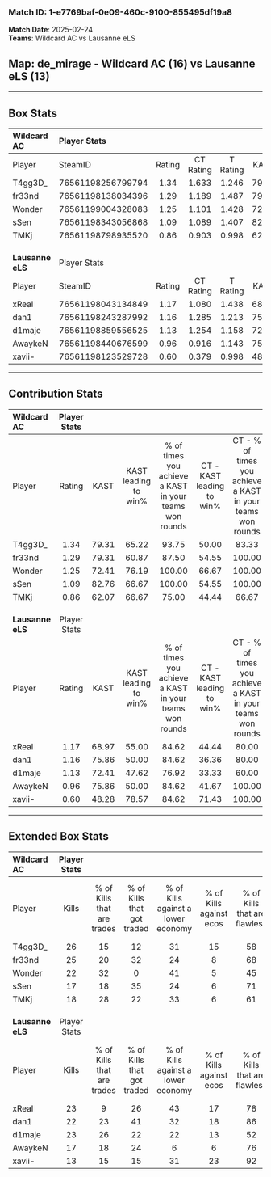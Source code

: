 ### Match ID: 1-e7769baf-0e09-460c-9100-855495df19a8  
**Match Date**: 2025-02-24  
**Teams**: Wildcard AC vs Lausanne eLS  

## **Map**: de_mirage - Wildcard AC (16) vs Lausanne eLS (13)  
---  

## Box Stats  

| **Wildcard AC**  | Player Stats      |        |           |          |       |      |       |         |        |      |     |
| :- | :- | :-: | :-: | :-: | :-: | :-: | :-: | :-: | :-: | :-: | :-: |
| Player           | SteamID           | Rating | CT Rating | T Rating | KAST  | ADR  | Kills | Assists | Deaths | K/D  | HS% |
| T4gg3D_          | 76561198256799794 |  1.34  |   1.633   |  1.246   | 79.31 | 88.7 |  26   |    7    |   21   | 1.24 | 46  |
| fr33nd           | 76561198138034396 |  1.29  |   1.189   |  1.487   | 79.31 | 84.8 |  25   |    5    |   21   | 1.19 | 36  |
| Wonder           | 76561199004328083 |  1.25  |   1.101   |  1.428   | 72.41 | 71.2 |  22   |    5    |   13   | 1.69 | 63  |
| sSen             | 76561198343056868 |  1.09  |   1.089   |  1.407   | 82.76 | 76.7 |  17   |   11    |   20   | 0.85 | 58  |
| TMKj             | 76561198798935520 |  0.86  |   0.903   |  0.998   | 62.07 | 65.2 |  18   |    6    |   23   | 0.78 | 77  |
|                  |                   |        |           |          |       |      |       |         |        |      |     |
|                  |                   |        |           |          |       |      |       |         |        |      |     |
|                  |                   |        |           |          |       |      |       |         |        |      |     |
| **Lausanne eLS** | Player Stats      |        |           |          |       |      |       |         |        |      |     |
| Player           | SteamID           | Rating | CT Rating | T Rating | KAST  | ADR  | Kills | Assists | Deaths | K/D  | HS% |
| xReal            | 76561198043134849 |  1.17  |   1.080   |  1.438   | 68.97 | 90.5 |  23   |    5    |   21   | 1.10 | 60  |
| dan1             | 76561198243287992 |  1.16  |   1.285   |  1.213   | 75.86 | 90.4 |  22   |    6    |   23   | 0.96 | 36  |
| d1maje           | 76561198859556525 |  1.13  |   1.254   |  1.158   | 72.41 | 83.4 |  23   |    7    |   24   | 0.96 | 52  |
| AwaykeN          | 76561198440676599 |  0.96  |   0.916   |  1.143   | 75.86 | 56.6 |  17   |    3    |   19   | 0.89 | 23  |
| xavii-           | 76561198123529728 |  0.60  |   0.379   |  0.998   | 48.28 | 55.5 |  13   |    3    |   21   | 0.62 | 46  |
---  

## Contribution Stats  

| **Wildcard AC**  | Player Stats |       |                      |                                                        |                           |                                                             |                          |                                                            |
| :- | :-: | :-: | :-: | :-: | :-: | :-: | :-: | :-: |
| Player           |    Rating    | KAST  | KAST leading to win% | % of times you achieve a KAST in your teams won rounds | CT - KAST leading to win% | CT - % of times you achieve a KAST in your teams won rounds | T - KAST leading to win% | T - % of times you achieve a KAST in your teams won rounds |
| T4gg3D_          |     1.34     | 79.31 |        65.22         |                         93.75                          |           50.00           |                            83.33                            |          76.92           |                           100.00                           |
| fr33nd           |     1.29     | 79.31 |        60.87         |                         87.50                          |           54.55           |                           100.00                            |          66.67           |                           80.00                            |
| Wonder           |     1.25     | 72.41 |        76.19         |                         100.00                         |           66.67           |                           100.00                            |          83.33           |                           100.00                           |
| sSen             |     1.09     | 82.76 |        66.67         |                         100.00                         |           54.55           |                           100.00                            |          76.92           |                           100.00                           |
| TMKj             |     0.86     | 62.07 |        66.67         |                         75.00                          |           44.44           |                            66.67                            |          88.89           |                           80.00                            |
|                  |              |       |                      |                                                        |                           |                                                             |                          |                                                            |
|                  |              |       |                      |                                                        |                           |                                                             |                          |                                                            |
|                  |              |       |                      |                                                        |                           |                                                             |                          |                                                            |
| **Lausanne eLS** | Player Stats |       |                      |                                                        |                           |                                                             |                          |                                                            |
| Player           |    Rating    | KAST  | KAST leading to win% | % of times you achieve a KAST in your teams won rounds | CT - KAST leading to win% | CT - % of times you achieve a KAST in your teams won rounds | T - KAST leading to win% | T - % of times you achieve a KAST in your teams won rounds |
| xReal            |     1.17     | 68.97 |        55.00         |                         84.62                          |           44.44           |                            80.00                            |          63.64           |                           87.50                            |
| dan1             |     1.16     | 75.86 |        50.00         |                         84.62                          |           36.36           |                            80.00                            |          63.64           |                           87.50                            |
| d1maje           |     1.13     | 72.41 |        47.62         |                         76.92                          |           33.33           |                            60.00                            |          58.33           |                           87.50                            |
| AwaykeN          |     0.96     | 75.86 |        50.00         |                         84.62                          |           41.67           |                           100.00                            |          60.00           |                           75.00                            |
| xavii-           |     0.60     | 48.28 |        78.57         |                         84.62                          |           71.43           |                           100.00                            |          85.71           |                           75.00                            |
---  

## Extended Box Stats  

| **Wildcard AC**  | Player Stats |                            |                            |                                    |                         |                              |                                 |        |                             |                                     |                          |                               |                            |
| :- | :-: | :-: | :-: | :-: | :-: | :-: | :-: | :-: | :-: | :-: | :-: | :-: | :-: |
| Player           |    Kills     | % of Kills that are trades | % of Kills that got traded | % of Kills against a lower economy | % of Kills against ecos | % of Kills that are flawless | % of Kills that are close duels | Deaths | % of Deaths that get traded | % of Deaths against a lower economy | % of Deaths against ecos | % of Deaths that are flawless | % of Deaths that are close |
| T4gg3D_          |      26      |             15             |             12             |                 31                 |           15            |              58              |                8                |   21   |             29              |                 24                  |            0             |              67               |             0              |
| fr33nd           |      25      |             20             |             32             |                 24                 |            8            |              68              |                0                |   21   |             19              |                 14                  |            5             |              95               |             5              |
| Wonder           |      22      |             32             |             0              |                 41                 |            5            |              45              |               27                |   13   |             15              |                 15                  |            0             |              92               |             8              |
| sSen             |      17      |             18             |             35             |                 24                 |            6            |              71              |               12                |   20   |             45              |                 15                  |            0             |              65               |             20             |
| TMKj             |      18      |             28             |             22             |                 33                 |            6            |              61              |               11                |   23   |             22              |                 26                  |            9             |              78               |             4              |
|                  |              |                            |                            |                                    |                         |                              |                                 |        |                             |                                     |                          |                               |                            |
|                  |              |                            |                            |                                    |                         |                              |                                 |        |                             |                                     |                          |                               |                            |
|                  |              |                            |                            |                                    |                         |                              |                                 |        |                             |                                     |                          |                               |                            |
| **Lausanne eLS** | Player Stats |                            |                            |                                    |                         |                              |                                 |        |                             |                                     |                          |                               |                            |
| Player           |    Kills     | % of Kills that are trades | % of Kills that got traded | % of Kills against a lower economy | % of Kills against ecos | % of Kills that are flawless | % of Kills that are close duels | Deaths | % of Deaths that get traded | % of Deaths against a lower economy | % of Deaths against ecos | % of Deaths that are flawless | % of Deaths that are close |
| xReal            |      23      |             9              |             26             |                 43                 |           17            |              78              |                4                |   21   |             19              |                 10                  |            5             |              62               |             14             |
| dan1             |      22      |             23             |             41             |                 32                 |           18            |              86              |                5                |   23   |             22              |                 13                  |            4             |              57               |             17             |
| d1maje           |      23      |             26             |             22             |                 22                 |           13            |              52              |                9                |   24   |             17              |                  8                  |            0             |              67               |             8              |
| AwaykeN          |      17      |             18             |             24             |                 6                  |            6            |              76              |               18                |   19   |             16              |                 11                  |            0             |              68               |             5              |
| xavii-           |      13      |             15             |             15             |                 31                 |           23            |              92              |                0                |   21   |             24              |                 14                  |            0             |              52               |             10             |
